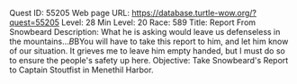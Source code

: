 Quest ID: 55205
Web page URL: https://database.turtle-wow.org/?quest=55205
Level: 28
Min Level: 20
Race: 589
Title: Report From Snowbeard
Description: What he is asking would leave us defenseless in the mountains...$B$BYou will have to take this report to him, and let him know of our situation. It grieves me to leave him empty handed, but I must do so to ensure the people's safety up here.
Objective: Take Snowbeard's Report to Captain Stoutfist in Menethil Harbor.
